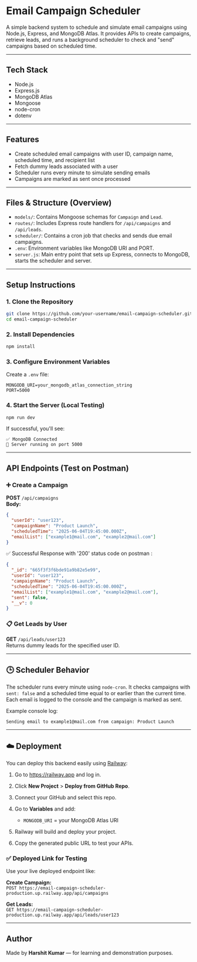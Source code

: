 # Email Campaign Scheduler

A simple backend system to schedule and simulate email campaigns using Node.js, Express, and MongoDB Atlas. It provides APIs to create campaigns, retrieve leads, and runs a background scheduler to check and "send" campaigns based on scheduled time.

---

## Tech Stack

- Node.js
- Express.js
- MongoDB Atlas
- Mongoose
- node-cron
- dotenv

---

## Features

- Create scheduled email campaigns with user ID, campaign name, scheduled time, and recipient list
- Fetch dummy leads associated with a user
- Scheduler runs every minute to simulate sending emails
- Campaigns are marked as sent once processed

---

## Files & Structure (Overview)

- `models/`: Contains Mongoose schemas for `Campaign` and `Lead`.
- `routes/`: Includes Express route handlers for `/api/campaigns` and `/api/leads`.
- `scheduler/`: Contains a cron job that checks and sends due email campaigns.
- `.env`: Environment variables like MongoDB URI and PORT.
- `server.js`: Main entry point that sets up Express, connects to MongoDB, starts the scheduler and server.

---

## Setup Instructions

### 1. Clone the Repository

```bash
git clone https://github.com/your-username/email-campaign-scheduler.git
cd email-campaign-scheduler
```

### 2. Install Dependencies

```bash
npm install
```

### 3. Configure Environment Variables

Create a `.env` file:

```
MONGODB_URI=your_mongodb_atlas_connection_string
PORT=5000
```

### 4. Start the Server (Local Testing)

```bash
npm run dev
```

If successful, you'll see:

```
✅ MongoDB Connected
🚀 Server running on port 5000
```

---

##  API Endpoints (Test on Postman)

### ➕ Create a Campaign

**POST** `/api/campaigns`  
**Body:**

```json
{
  "userId": "user123",
  "campaignName": "Product Launch",
  "scheduledTime": "2025-06-04T19:45:00.000Z",
  "emailList": ["example1@mail.com", "example2@mail.com"]
}
```

✅ Successful Response with '200' status code on postman :

```json
{
  "_id": "665f3f3f6bde91a9b82e5e99",
  "userId": "user123",
  "campaignName": "Product Launch",
  "scheduledTime": "2025-06-04T19:45:00.000Z",
  "emailList": ["example1@mail.com", "example2@mail.com"],
  "sent": false,
  "__v": 0
}
```

### 📋 Get Leads by User

**GET** `/api/leads/user123`  
Returns dummy leads for the specified user ID.

---

## 🕒 Scheduler Behavior

The scheduler runs every minute using `node-cron`. It checks campaigns with `sent: false` and a scheduled time equal to or earlier than the current time. Each email is logged to the console and the campaign is marked as sent.

Example console log:

```
Sending email to example1@mail.com from campaign: Product Launch
```

---

## ☁️ Deployment

You can deploy this backend easily using [Railway](https://railway.app):

1. Go to https://railway.app and log in.
2. Click **New Project** > **Deploy from GitHub Repo**.
3. Connect your GitHub and select this repo.
4. Go to **Variables** and add:

   - `MONGODB_URI` = your MongoDB Atlas URI

5. Railway will build and deploy your project.
6. Copy the generated public URL to test your APIs.

### ✅ Deployed Link for Testing

Use your live deployed endpoint like:

**Create Campaign:**  
`POST https://email-campaign-scheduler-production.up.railway.app/api/campaigns`

**Get Leads:**  
`GET https://email-campaign-scheduler-production.up.railway.app/api/leads/user123`

---

## Author

Made by **Harshit Kumar** — for learning and demonstration purposes.